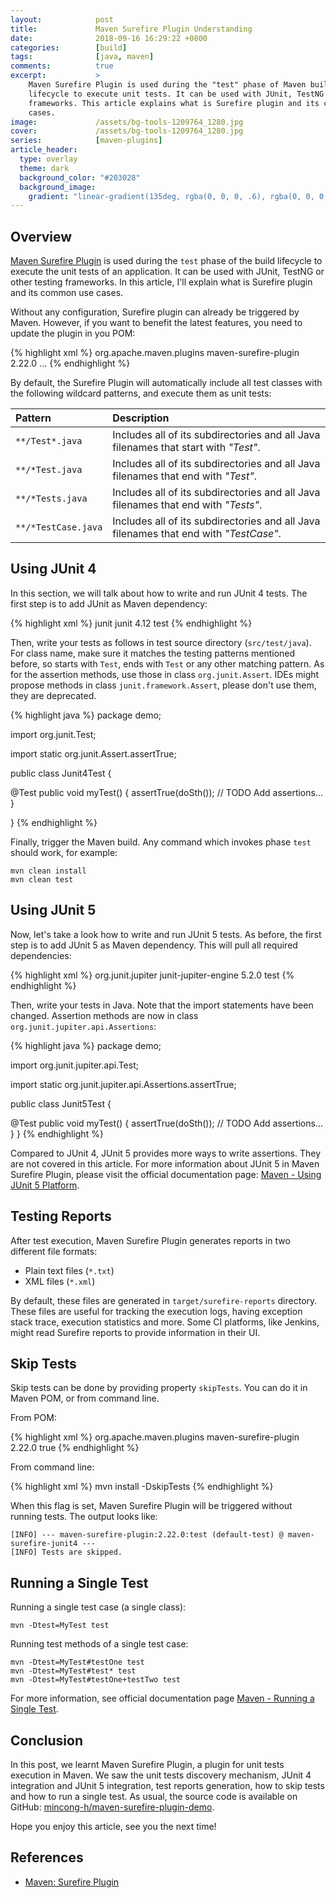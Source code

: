 ```yaml
---
layout:            post
title:             Maven Surefire Plugin Understanding
date:              2018-09-16 16:29:22 +0800
categories:        [build]
tags:              [java, maven]
comments:          true
excerpt:           >
    Maven Surefire Plugin is used during the "test" phase of Maven build
    lifecycle to execute unit tests. It can be used with JUnit, TestNG or other
    frameworks. This article explains what is Surefire plugin and its common use
    cases.
image:             /assets/bg-tools-1209764_1280.jpg
cover:             /assets/bg-tools-1209764_1280.jpg
series:            [maven-plugins]
article_header:
  type: overlay
  theme: dark
  background_color: "#203028"
  background_image:
    gradient: "linear-gradient(135deg, rgba(0, 0, 0, .6), rgba(0, 0, 0, .4))"
---
```


## Overview

[Maven Surefire Plugin][plugin] is used during the `test` phase of the build
lifecycle to execute the unit tests of an application. It can be used with
JUnit, TestNG or other testing frameworks. In this article, I'll explain what is
Surefire plugin and its common use cases.

Without any configuration, Surefire plugin can already be triggered by Maven.
However, if you want to benefit the latest features, you need to update the
plugin in you POM:

{% highlight xml %}
<pluginManagement>
  <plugins>
    <plugin>
      <groupId>org.apache.maven.plugins</groupId>
      <artifactId>maven-surefire-plugin</artifactId>
      <version>2.22.0</version>
    </plugin>
    ...
  </plugins>
</pluginManagement>
{% endhighlight %}

By default, the Surefire Plugin will automatically include all test classes
with the following wildcard patterns, and execute them as unit tests:

Pattern | Description
:------ | :---
`**/Test*.java` | Includes all of its subdirectories and all Java filenames that start with _"Test"_.
`**/*Test.java` | Includes all of its subdirectories and all Java filenames that end with _"Test"_.
`**/*Tests.java` | Includes all of its subdirectories and all Java filenames that end with _"Tests"_.
`**/*TestCase.java` | Includes all of its subdirectories and all Java filenames that end with _"TestCase"_.

## Using JUnit 4

In this section, we will talk about how to write and run JUnit 4 tests. The
first step is to add JUnit as Maven dependency:

{% highlight xml %}
<dependency>
  <groupId>junit</groupId>
  <artifactId>junit</artifactId>
  <version>4.12</version>
  <scope>test</scope>
</dependency>
{% endhighlight %}

Then, write your tests as follows in test source directory (`src/test/java`). For
class name, make sure it matches the testing patterns mentioned before, so
starts with `Test`, ends with `Test` or any other matching pattern. As for the
assertion methods, use those in class `org.junit.Assert`. IDEs might propose
methods in class `junit.framework.Assert`, please don't use them, they are
deprecated.

{% highlight java %}
package demo;

import org.junit.Test;

import static org.junit.Assert.assertTrue;

public class Junit4Test {

  @Test
  public void myTest() {
    assertTrue(doSth());
    // TODO Add assertions...
  }

}
{% endhighlight %}

Finally, trigger the Maven build. Any command which invokes phase `test` should
work, for example:

```
mvn clean install
mvn clean test
```

## Using JUnit 5

Now, let's take a look how to write and run JUnit 5 tests. As before, the
first step is to add JUnit 5 as Maven dependency. This will pull all required
dependencies:

{% highlight xml %}
<dependency>
  <groupId>org.junit.jupiter</groupId>
  <artifactId>junit-jupiter-engine</artifactId>
  <version>5.2.0</version>
  <scope>test</scope>
</dependency>
{% endhighlight %}

Then, write your tests in Java. Note that the import statements have been
changed. Assertion methods are now in class `org.junit.jupiter.api.Assertions`:

{% highlight java %}
package demo;

import org.junit.jupiter.api.Test;

import static org.junit.jupiter.api.Assertions.assertTrue;

public class Junit5Test {

  @Test
  public void myTest() {
    assertTrue(doSth());
    // TODO Add assertions...
  }
}
{% endhighlight %}

Compared to JUnit 4, JUnit 5 provides more ways to write assertions. They are
not covered in this article. For more information about JUnit 5 in Maven
Surefire Plugin, please visit the official documentation page: [Maven - Using
JUnit 5 Platform][mvn-junit5].

## Testing Reports

After test execution, Maven Surefire Plugin generates reports in two different
file formats:

- Plain text files (`*.txt`)
- XML files (`*.xml`)

By default, these files are generated in `target/surefire-reports` directory.
These files are useful for tracking the execution logs, having exception stack
trace, execution statistics and more. Some CI platforms, like Jenkins, might read
Surefire reports to provide information in their UI.

## Skip Tests

Skip tests can be done by providing property `skipTests`. You can do it in
Maven POM, or from command line.

From POM:

{% highlight xml %}
<plugin>
  <groupId>org.apache.maven.plugins</groupId>
  <artifactId>maven-surefire-plugin</artifactId>
  <version>2.22.0</version>
  <configuration>
    <skipTests>true</skipTests>
  </configuration>
</plugin>
{% endhighlight %}

From command line:

{% highlight xml %}
mvn install -DskipTests
{% endhighlight %}

When this flag is set, Maven Surefire Plugin will be triggered without running
tests. The output looks like:

```
[INFO] --- maven-surefire-plugin:2.22.0:test (default-test) @ maven-surefire-junit4 ---
[INFO] Tests are skipped.
```

## Running a Single Test

Running a single test case (a single class):

```
mvn -Dtest=MyTest test
```

Running test methods of a single test case:

```
mvn -Dtest=MyTest#testOne test
mvn -Dtest=MyTest#test* test
mvn -Dtest=MyTest#testOne+testTwo test
```

For more information, see official documentation page [Maven - Running a Single
Test][mvn-single].

## Conclusion

In this post, we learnt Maven Surefire Plugin, a plugin for unit tests execution
in Maven. We saw the unit tests discovery mechanism, JUnit 4 integration and
JUnit 5 integration, test reports generation, how to skip tests and how to run a
single test. As usual, the source code is available on GitHub:
[mincong-h/maven-surefire-plugin-demo][github].

Hope you enjoy this article, see you the next time!

## References

- [Maven: Surefire Plugin][plugin]

[github]: https://github.com/mincong-h/maven-surefire-plugin-demo
[mvn-single]: https://maven.apache.org/surefire/maven-surefire-plugin/examples/single-test.html
[mvn-junit5]: https://maven.apache.org/surefire/maven-surefire-plugin/examples/junit-platform.html
[plugin]: https://maven.apache.org/surefire/maven-surefire-plugin/
